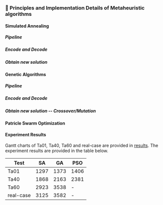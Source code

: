 ### 📣 Principles and Implementation Details of Metaheuristic algorithms
#### Simulated Annealing
##### Pipeline

##### Encode and Decode
##### Obtain new solution

#### Genetic Algorithms
##### Pipeline
##### Encode and Decode
##### Obtain new solution -- Crossover/Mutation

#### Patricle Swarm Optimization


#### Experiment Results
Gantt charts of Ta01, Ta40, Ta60 and real-case are provided in [results](https://github.com/wyh-neophyte/Metaheuristic-Algorithms-For-JSP-and-FJSP-Problems/tree/main/results).
The experiment results are provided in the table below.

|    Test    |  SA  |  GA  |  PSO  |
| ---------- | ---- | ---- |  ---- |
|    Ta01    | 1297 | 1373 |  1406 |
|    Ta40    | 1868 | 2163 |  2381 |
|    Ta60    | 2923 | 3538 |   -   |
| real-case  | 3125 | 3582 |   -   |

